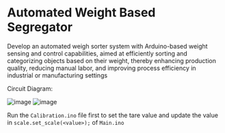 # Automated Weight Based Segregator
Develop an automated weigh sorter system with Arduino-based weight sensing and control capabilities, aimed at efficiently sorting and categorizing objects based on their weight, thereby enhancing production quality, reducing manual labor, and improving process efficiency in industrial or manufacturing  settings

Circuit Diagram:

![image](https://github.com/VibhavSimha/AUTOMATED-WEIGHT-BASED-SORTING-USING-ARDUINO/assets/120305283/b07f7f38-38d1-400a-bfa9-e91ebeb65ae3)
![image](https://github.com/VibhavSimha/AUTOMATED-WEIGHT-BASED-SORTING-USING-ARDUINO/assets/120305283/817a4e5c-c429-48b6-b457-a1e8a2d375b9)


Run the `Calibration.ino` file first to set the tare value and update the value in  `scale.set_scale(<value>);` of `Main.ino`
